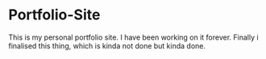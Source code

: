 # Portfolio-Site
This is my personal portfolio site. I have been working on it forever. Finally i finalised this thing, which is kinda not done but kinda done.
